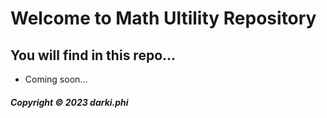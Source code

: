 # Welcome to Math Ultility Repository

## You will find in this repo...

* Coming soon...

##### Copyright &#169; 2023 darki.phi